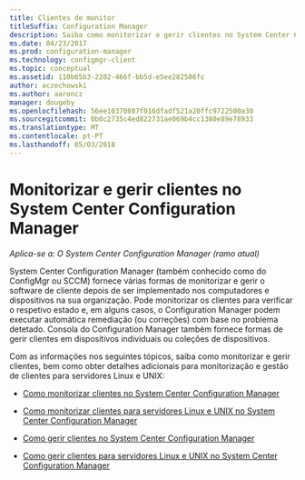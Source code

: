 ```yaml
---
title: Clientes de monitor
titleSuffix: Configuration Manager
description: Saiba como monitorizar e gerir clientes no System Center Configuration Manager.
ms.date: 04/23/2017
ms.prod: configuration-manager
ms.technology: configmgr-client
ms.topic: conceptual
ms.assetid: 110b65b3-2202-466f-bb5d-e5ee282506fc
author: aczechowski
ms.author: aaroncz
manager: dougeby
ms.openlocfilehash: 56ee10370807f016dfadf521a20ffc9722500a30
ms.sourcegitcommit: 0b0c2735c4ed822731ae069b4cc1380e89e78933
ms.translationtype: MT
ms.contentlocale: pt-PT
ms.lasthandoff: 05/03/2018
---
```

# <a name="monitor-and-manage-clients-in-system-center-configuration-manager"></a>Monitorizar e gerir clientes no System Center Configuration Manager

*Aplica-se a: O System Center Configuration Manager (ramo atual)*

System Center Configuration Manager (também conhecido como do ConfigMgr ou SCCM) fornece várias formas de monitorizar e gerir o software de cliente depois de ser implementado nos computadores e dispositivos na sua organização.  Pode monitorizar os clientes para verificar o respetivo estado e, em alguns casos, o Configuration Manager podem executar automática remediação (ou correções) com base no problema detetado. Consola do Configuration Manager também fornece formas de gerir clientes em dispositivos individuais ou coleções de dispositivos.  

 Com as informações nos seguintes tópicos, saiba como monitorizar e gerir clientes, bem como obter detalhes adicionais para monitorização e gestão de clientes para servidores Linux e UNIX:  

-   [Como monitorizar clientes no System Center Configuration Manager](../../../core/clients/manage/monitor-clients.md)  

-   [Como monitorizar clientes para servidores Linux e UNIX no System Center Configuration Manager](../../../core/clients/manage/monitor-clients-for-linux-and-unix-servers.md)  

-   [Como gerir clientes no System Center Configuration Manager](../../../core/clients/manage/manage-clients.md)  

-   [Como gerir clientes para servidores Linux e UNIX no System Center Configuration Manager](../../../core/clients/manage/manage-clients-for-linux-and-unix-servers.md)  
